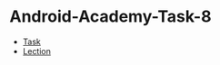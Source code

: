 # Android-Academy-Task-8

  * [Task](https://docs.google.com/presentation/d/1R4_kR4zrcKPwSdSjWEuniCmbT7CRU41Hpo3iVuFdllU/edit#slide=id.p)
  * [Lection](https://docs.google.com/presentation/d/1ROOSiQXAFq-gAVhlYwoVbx8EYOhQ-e89juTcoukJv7Y/edit#slide=id.g2880fa16ea_0_1326)
